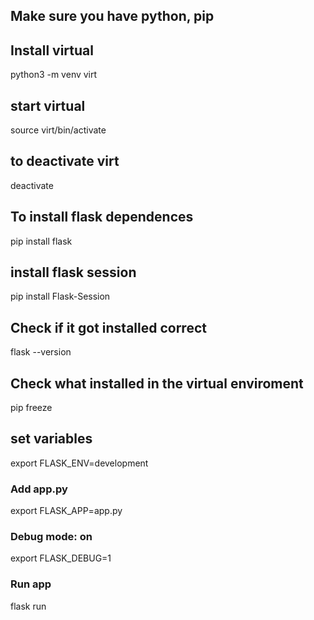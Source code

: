 ## Make sure you have python, pip

## Install virtual

python3 -m venv virt

## start virtual 

source virt/bin/activate

## to deactivate virt

deactivate

## To install flask dependences 

pip install flask

## install flask session

pip install Flask-Session

## Check if it got installed correct

flask --version

## Check what installed in the virtual enviroment

pip freeze

## set variables

export FLASK_ENV=development

### Add app.py

export FLASK_APP=app.py

### Debug mode: on

export FLASK_DEBUG=1 

### Run app

flask run

